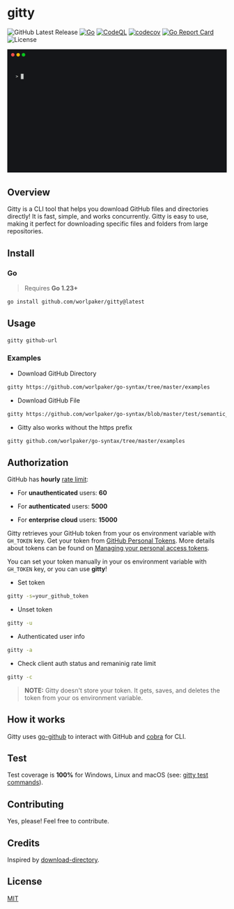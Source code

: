 # gitty

![GitHub Latest Release](https://img.shields.io/github/v/release/worlpaker/gitty?logo=github)
[![Go](https://github.com/worlpaker/gitty/actions/workflows/go.yml/badge.svg)](https://github.com/worlpaker/gitty/actions/workflows/go.yml)
[![CodeQL](https://github.com/worlpaker/gitty/actions/workflows/codeql.yml/badge.svg)](https://github.com/worlpaker/gitty/actions/workflows/codeql.yml)
[![codecov](https://codecov.io/gh/worlpaker/gitty/graph/badge.svg?token=6T5V3C1IXE)](https://codecov.io/gh/worlpaker/gitty)
[![Go Report Card](https://goreportcard.com/badge/github.com/worlpaker/gitty)](https://goreportcard.com/report/github.com/worlpaker/gitty)
![License](https://img.shields.io/github/license/worlpaker/gitty?logo=github)

![gitty](_examples/gitty.gif)

## Overview

Gitty is a CLI tool that helps you download GitHub files and directories directly! It is fast, simple, and works concurrently. Gitty is easy to use, making it perfect for downloading specific files and folders from large repositories.

## Install

### Go

> Requires **Go 1.23+**

```sh
go install github.com/worlpaker/gitty@latest
```

## Usage

```sh
gitty github-url
```

### Examples

- Download GitHub Directory

```sh
gitty https://github.com/worlpaker/go-syntax/tree/master/examples
```

- Download GitHub File

```sh
gitty https://github.com/worlpaker/go-syntax/blob/master/test/semantic_tokens.go
```

- Gitty also works without the https prefix

```sh
gitty github.com/worlpaker/go-syntax/tree/master/examples
```

## Authorization

GitHub has **hourly** [rate limit](https://docs.github.com/en/rest/using-the-rest-api/rate-limits-for-the-rest-api):

- For **unauthenticated** users: **60**

- For **authenticated** users: **5000**

- For **enterprise cloud** users: **15000**

Gitty retrieves your GitHub token from your os environment variable with `GH_TOKEN` key. Get your token from [GitHub Personal Tokens](https://github.com/settings/tokens). More details about tokens can be found on [Managing your personal access tokens](https://docs.github.com/en/authentication/keeping-your-account-and-data-secure/managing-your-personal-access-tokens).

You can set your token manually in your os environment variable with `GH_TOKEN` key, or you can use **gitty**!

- Set token

```sh
gitty -s=your_github_token
```

- Unset token

```sh
gitty -u
```

- Authenticated user info

```sh
gitty -a
```

- Check client auth status and remaninig rate limit

```sh
gitty -c
```

> **NOTE:** Gitty doesn't store your token. It gets, saves, and deletes the token from your os environment variable.

## How it works

Gitty uses [go-github](https://github.com/google/go-github) to interact with GitHub and [cobra](https://github.com/spf13/cobra) for CLI.

## Test

Test coverage is **100%** for Windows, Linux and macOS (see: [gitty test commands](Makefile)).

## Contributing

Yes, please! Feel free to contribute.

## Credits

Inspired by [download-directory](https://github.com/download-directory/download-directory.github.io).

## License

[MIT](LICENSE)

